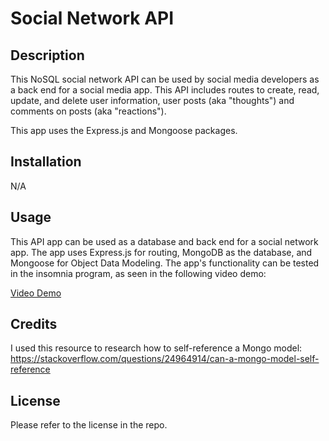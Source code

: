 # Social Network API

## Description

This NoSQL social network API can be used by social media developers as a back end for a social media app.
This API includes routes to create, read, update, and delete user information, user posts (aka "thoughts") and comments on posts (aka "reactions"). 

This app uses the Express.js and Mongoose packages. 

## Installation

N/A

## Usage

This API app can be used as a database and back end for a social network app. The app uses Express.js for routing, MongoDB as the database, and Mongoose for Object Data Modeling. 
The app's functionality can be tested in the insomnia program, as seen in the following video demo:

[Video Demo](https://drive.google.com/file/d/1F2L3MiXiL1Pg3H80ZY46P9_c6mHKBsC-/view)

## Credits

I used this resource to research how to self-reference a Mongo model:
https://stackoverflow.com/questions/24964914/can-a-mongo-model-self-reference

## License

Please refer to the license in the repo.


